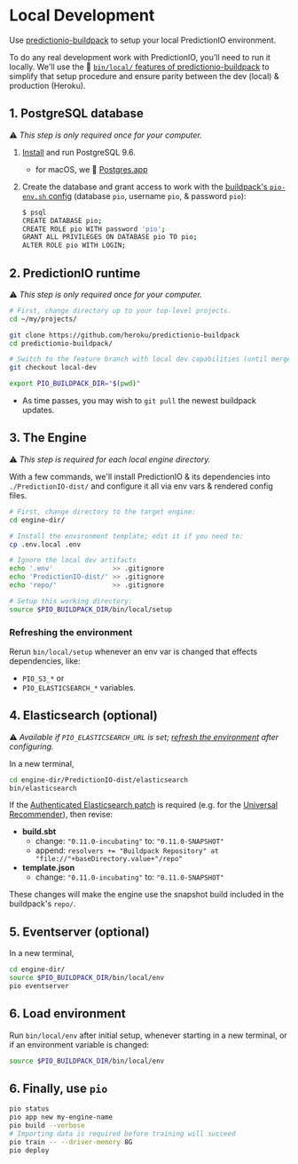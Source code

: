 # Local Development

Use [predictionio-buildpack](README.md) to setup your local PredictionIO environment.

To do any real development work with PredictionIO, you'll need to run it locally. We'll use the 🌱 [`bin/local/` features of predictionio-buildpack](https://github.com/heroku/predictionio-buildpack/tree/local-dev/bin/local) to simplify that setup procedure and ensure parity between the dev (local) & production (Heroku).

## 1. PostgreSQL database 

⚠️ *This step is only required once for your computer.*

1. [Install](https://www.postgresql.org/download/) and run PostgreSQL 9.6.
   * for macOS, we 💜 [Postgres.app](http://postgresapp.com)
1. Create the database and grant access to work with the [buildpack's `pio-env.sh` config](https://github.com/heroku/predictionio-buildpack/blob/local-dev/config/pio-env.sh) (database `pio`, username `pio`, & password `pio`):

   ```bash
   $ psql
   CREATE DATABASE pio;
   CREATE ROLE pio WITH password 'pio';
   GRANT ALL PRIVILEGES ON DATABASE pio TO pio;
   ALTER ROLE pio WITH LOGIN;
   ```

## 2. PredictionIO runtime

⚠️ *This step is only required once for your computer.*

```bash
# First, change directory up to your top-level projects.
cd ~/my/projects/

git clone https://github.com/heroku/predictionio-buildpack
cd predictionio-buildpack/

# Switch to the feature branch with local dev capabilities (until merged)
git checkout local-dev

export PIO_BUILDPACK_DIR="$(pwd)"
```

* As time passes, you may wish to `git pull` the newest buildpack updates.

## 3. The Engine

⚠️ *This step is required for each local engine directory.*

With a few commands, we'll install PredictionIO & its dependencies into `./PredictionIO-dist/` and configure it all via env vars & rendered config files.

```bash
# First, change directory to the target engine:
cd engine-dir/

# Install the environment template; edit it if you need to:
cp .env.local .env

# Ignore the local dev artifacts
echo '.env'               >> .gitignore
echo 'PredictionIO-dist/' >> .gitignore
echo 'repo/'              >> .gitignore

# Setup this working directory:
source $PIO_BUILDPACK_DIR/bin/local/setup
```

### Refreshing the environment

Rerun `bin/local/setup` whenever an env var is changed that effects dependencies, like:

* `PIO_S3_*` or
* `PIO_ELASTICSEARCH_*` variables.

## 4. Elasticsearch (optional)

⚠️ *Available if `PIO_ELASTICSEARCH_URL` is set; [refresh the environment](#refresh-the-environment) after configuring.*

In a new terminal,

```bash
cd engine-dir/PredictionIO-dist/elasticsearch
bin/elasticsearch
```

If the [Authenticated Elasticsearch patch](https://github.com/apache/incubator-predictionio/pull/372) is required (e.g. for the [Universal Recommender](https://github.com/heroku/predictionio-engine-ur)), then revise:

* **build.sbt**
  * change: `"0.11.0-incubating"` to: `"0.11.0-SNAPSHOT"`
  * append: `resolvers += "Buildpack Repository" at "file://"+baseDirectory.value+"/repo"`
* **template.json**
  * change: `"0.11.0-incubating"` to: `"0.11.0-SNAPSHOT"`

These changes will make the engine use the snapshot build included in the buildpack's `repo/`.

## 5. Eventserver (optional)

In a new terminal,

```bash
cd engine-dir/
source $PIO_BUILDPACK_DIR/bin/local/env
pio eventserver
```

## 6. Load environment

Run `bin/local/env` after initial setup, whenever starting in a new terminal, or if an environment variable is changed:

```bash
source $PIO_BUILDPACK_DIR/bin/local/env
```

## 6. Finally, use `pio`

```bash
pio status
pio app new my-engine-name
pio build --verbose
# Importing data is required before training will succeed
pio train -- --driver-memory 8G
pio deploy
```
